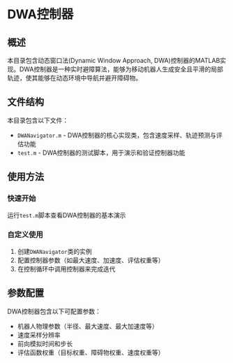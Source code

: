 # DWA控制器

## 概述

本目录包含动态窗口法(Dynamic Window Approach, DWA)控制器的MATLAB实现。DWA控制器是一种实时避障算法，能够为移动机器人生成安全且平滑的局部轨迹，使其能够在动态环境中导航并避开障碍物。

## 文件结构

本目录包含以下文件：

- `DWANavigator.m` - DWA控制器的核心实现类，包含速度采样、轨迹预测与评估功能
- `test.m` - DWA控制器的测试脚本，用于演示和验证控制器功能

## 使用方法

### 快速开始

   运行`test.m`脚本查看DWA控制器的基本演示


### 自定义使用

1. 创建`DWANavigator`类的实例
2. 配置控制器参数（如最大速度、加速度、评估权重等）
3. 在控制循环中调用控制器来完成迭代

## 参数配置

DWA控制器包含以下可配置参数：

- 机器人物理参数（半径、最大速度、最大加速度等）
- 速度采样分辨率
- 前向模拟时间和步长
- 评估函数权重（目标权重、障碍物权重、速度权重等）